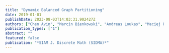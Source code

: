 ```yaml
---
title: "Dynamic Balanced Graph Partitioning"
date: 2019-01-01
publishDate: 2023-08-03T14:03:31.902427Z
authors: ["Chen Avin", "Marcin Bienkowski", "Andreas Loukas", "Maciej Pacut", "Stefan Schmid"]
publication_types: ["1"]
abstract: ""
featured: false
publication: "*SIAM J. Discrete Math (SIDMA)*"
---
```


